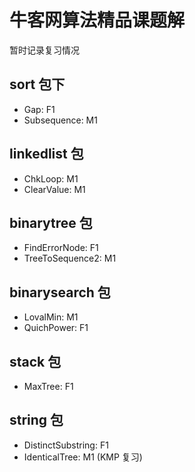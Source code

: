 # 牛客网算法精品课题解

暂时记录复习情况

## sort 包下

- Gap: F1
- Subsequence: M1

## linkedlist 包

- ChkLoop: M1
- ClearValue: M1

## binarytree 包

- FindErrorNode: F1
- TreeToSequence2: M1

## binarysearch 包

- LovalMin: M1
- QuichPower: F1

## stack 包

- MaxTree: F1

## string 包

- DistinctSubstring: F1
- IdenticalTree: M1 (KMP 复习)



